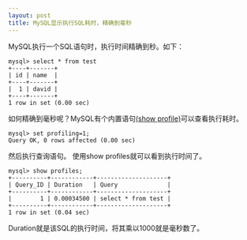 ```yaml
---
layout: post
title: MySQL显示执行SQL耗时，精确到毫秒
---
```

MySQL执行一个SQL语句时，执行时间精确到秒。如下：

    mysql> select * from test
	+----+-------+
	| id | name  |
	+----+-------+
	|  1 | david |
	+----+-------+
	1 row in set (0.00 sec)

如何精确到毫秒呢？MySQL有个内置语句[(show profile)](http://dev.mysql.com/doc/refman/5.5/en/show-profile.html "(show profile)")可以查看执行耗时。

    mysql> set profiling=1;
	Query OK, 0 rows affected (0.00 sec)

然后执行查询语句。
使用show profiles就可以看到执行时间了。

    mysql> show profiles;
	+----------+------------+--------------------+
	| Query_ID | Duration   | Query              |
	+----------+------------+--------------------+
	|        1 | 0.00034500 | select * from test |
	+----------+------------+--------------------+
	1 row in set (0.04 sec)
Duration就是该SQL的执行时间，将其乘以1000就是毫秒数了。